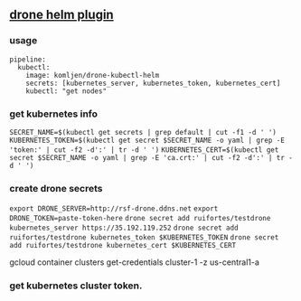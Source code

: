 ## [drone helm plugin](https://akomljen.com/set-up-a-drone-ci-cd-pipeline-with-kubernetes/)

### usage
```
pipeline:
  kubectl:
    image: komljen/drone-kubectl-helm
    secrets: [kubernetes_server, kubernetes_token, kubernetes_cert]
    kubectl: "get nodes"
```

### get kubernetes info

`SECRET_NAME=$(kubectl get secrets | grep default | cut -f1 -d ' ')`
`KUBERNETES_TOKEN=$(kubectl get secret $SECRET_NAME -o yaml | grep -E 'token:' | cut -f2 -d':' | tr -d ' ')`
`KUBERNETES_CERT=$(kubectl get secret $SECRET_NAME -o yaml | grep -E 'ca.crt:' | cut -f2 -d':' | tr -d ' ')`


### create drone secrets
`export DRONE_SERVER=http://rsf-drone.ddns.net`
`export DRONE_TOKEN=paste-token-here`
`drone secret add ruifortes/testdrone kubernetes_server https://35.192.119.252`
`drone secret add ruifortes/testdrone kubernetes_token $KUBERNETES_TOKEN`
`drone secret add ruifortes/testdrone kubernetes_cert $KUBERNETES_CERT`

     
gcloud container clusters get-credentials cluster-1 -z us-central1-a

### get kubernetes cluster token.

